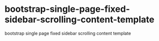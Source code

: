# bootstrap-single-page-fixed-sidebar-scrolling-content-template
bootstrap single page fixed sidebar scrolling content template

